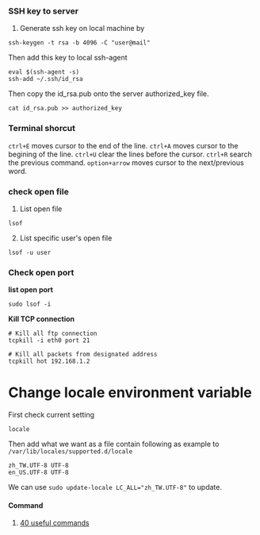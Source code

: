### SSH key to server
1. Generate ssh key on local machine by 
```
ssh-keygen -t rsa -b 4096 -C "user@mail"
```
Then add this key to local ssh-agent
```
eval $(ssh-agent -s)
ssh-add ~/.ssh/id_rsa
```
Then copy the id_rsa.pub onto the server authorized_key file.
```
cat id_rsa.pub >> authorized_key
```

### Terminal shorcut
`ctrl+E` moves cursor to the end of the line.
`ctrl+A` moves cursor to the begining of the line.
`ctrl+U` clear the lines before the cursor.
`ctrl+R` search the previous command.
`option+arrow` moves cursor to the next/previous word.

### check open file
1. List open file
```
lsof
```
2. List specific user's open file
```
lsof -u user
```

### Check open port
**list open port**
```command
sudo lsof -i
```

**Kill TCP connection**
```command
# Kill all ftp connection
tcpkill -i eth0 port 21

# Kill all packets from designated address
tcpkill hot 192.168.1.2
```

# Change locale environment variable
First check current setting
```
locale
```
Then add what we want as a file contain following as example to `/var/lib/locales/supported.d/locale`
```
zh_TW.UTF-8 UTF-8
en_US.UTF-8 UTF-8
```
We can use `sudo update-locale LC_ALL="zh_TW.UTF-8"` to update.

#### Command 
1. [40 useful commands](https://vitux.com/40-most-used-ubuntu-commands/)
